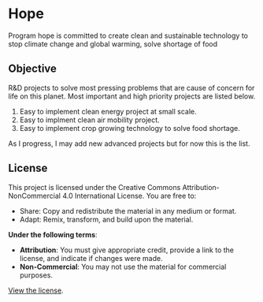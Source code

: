 # Hope
Program hope is committed to create clean and sustainable technology to stop climate change and global warming, solve shortage of food

## Objective
R&D projects to solve most pressing problems that are cause of concern for life on this planet. Most important and high priority projects are listed below.
1. Easy to implement clean energy project at small scale.
2. Easy to implment clean air mobility project.
3. Easy to implement crop growing technology to solve food shortage.
  
As I progress, I may add new advanced projects but for now this is the list.


## License
This project is licensed under the Creative Commons Attribution-NonCommercial 4.0 International License.
You are free to:
- Share: Copy and redistribute the material in any medium or format.
- Adapt: Remix, transform, and build upon the material.

**Under the following terms**:
- **Attribution**: You must give appropriate credit, provide a link to the license, and indicate if changes were made.
- **Non-Commercial**: You may not use the material for commercial purposes.

[View the license](http://creativecommons.org/licenses/by-nc/4.0/).
